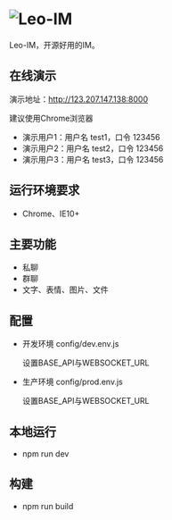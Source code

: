 # ![Leo-IM](https://raw.githubusercontent.com/wiki/lining90567/leo-im-server/leo-im.png)

Leo-IM，开源好用的IM。

## 在线演示

演示地址：<a href="http://123.207.147.138:8000" target="_blank">http://123.207.147.138:8000</a>

建议使用Chrome浏览器

- 演示用户1：用户名 test1，口令 123456
- 演示用户2：用户名 test2，口令 123456
- 演示用户3：用户名 test3，口令 123456

## 运行环境要求

- Chrome、IE10+

## 主要功能

- 私聊
- 群聊
- 文字、表情、图片、文件

## 配置

- 开发环境
	config/dev.env.js
	
	设置BASE_API与WEBSOCKET_URL
	
- 生产环境
	config/prod.env.js
	
	设置BASE_API与WEBSOCKET_URL	

## 本地运行

- npm run dev

## 构建

- npm run build
